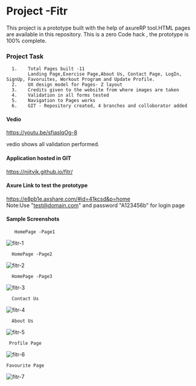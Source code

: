 # Project -Fitr
This project is a prototype built with the help of axureRP tool.HTML pages are available in this repository. This is a zero Code hack , the prototype is 100% complete.
### Project Task
      1.    Total Pages built -11
            Landing Page,Exercise Page,About Us, Contact Page, LogIn, SignUp, Favoruites, Workout Program and Update Profile.
      2.    UX design model for Pages- Z layout 
      3.    Credits given to the website from where images are taken
      4.    Validation in all forms tested 
      5.    Navigation to Pages works
      6.    GIT - Repository created, 4 branches and colloborator added
      
#### Vedio 
https://youtu.be/sfiaslqOg-8

vedio shows all validation performed. 

#### Application hosted in GIT
 https://njitvjk.github.io/fitr/

#### Axure Link to test the prototype
https://e8pb1e.axshare.com/#id=41kcsd&p=home </br>
Note:Use "test@domain.com" and password "A123456b" for login page


#### Sample Screenshots

       HomePage -Page1
![fitr-1](https://user-images.githubusercontent.com/90334123/155861125-55978230-66ff-4e62-98f2-0664d260059f.JPG)

      HomePage -Page2
![fitr-2](https://user-images.githubusercontent.com/90334123/155861148-e32d2470-1382-4c65-8cfe-696242b6fc2d.JPG)

      HomePage -Page3
![fitr-3](https://user-images.githubusercontent.com/90334123/155861151-b73a1df9-985d-466c-b3f7-c7cbd1260657.JPG)
</br>

      Contact Us 
![fitr-4](https://user-images.githubusercontent.com/90334123/155861277-bbb2a01d-3286-4e74-93b8-8381cebc6ecc.JPG)

      About Us
![fitr-5](https://user-images.githubusercontent.com/90334123/155861297-1e39289b-3a23-4588-a52f-249058745b23.JPG)

     Profile Page
![fitr-6](https://user-images.githubusercontent.com/90334123/155861331-cc756de0-876a-4f47-9035-d8fe617042c6.JPG)

    Favourite Page

![fitr-7](https://user-images.githubusercontent.com/90334123/155861338-f6e0f07a-d698-4c06-be3b-7f55b63f63e2.JPG)



